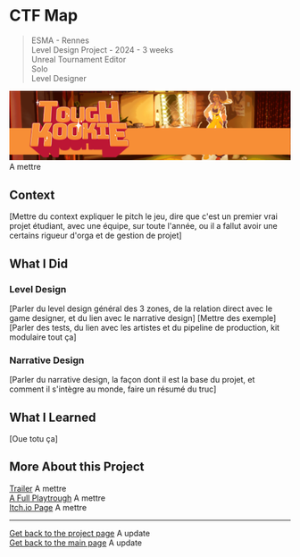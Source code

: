 ﻿# CTF Map
> ESMA - Rennes  
> Level Design Project - 2024 - 3 weeks  
> Unreal Tournament Editor  
> Solo  
> Level Designer

![Banner](https://github.com/LouisViktorCeleyron/Portfolio/blob/master/Projects/ToughKookie/Pictures/Banner.png) A mettre


## Context

[Mettre du context expliquer le pitch le jeu, dire que c'est un premier vrai projet étudiant, avec une équipe, sur toute l'année, ou il a fallut avoir une certains rigueur d'orga et de gestion de projet]


## What I Did

### **Level Design**

[Parler du level design général des 3 zones, de la relation direct avec le game designer, et du lien avec le narrative design]
[Mettre des exemple][Parler des tests, du lien avec les artistes et du pipeline de production, kit modulaire tout ça]


### **Narrative Design**

[Parler du narrative design, la façon dont il est la base du projet, et comment il s'intègre au monde, faire un résumé du truc]


## What I Learned

[Oue totu ça]


## More About this Project

[Trailer](https://www.youtube.com/watch?v=OYH15Qfyvc4) A mettre  
[A Full Playtrough](https://www.youtube.com/watch?v=TI5NTqJ_x2w) A mettre  
[Itch.io Page](https://tough-kookie.itch.io/tough-kookie) A mettre

***

[Get back to the project page](https://github.com/LouisViktorCeleyron/Portfolio/blob/master/Projects/MyProjects.md)  A update  
[Get back to the main page](https://github.com/LouisViktorCeleyron/Portfolio/blob/master/README.md) A update